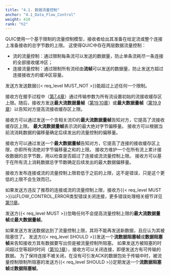 ```yaml
---
title: "4.1. 数据流量控制"
anchor: "4.1_Data_Flow_Control"
weight: 410
rank: "h2"
---
```


QUIC使用一个基于限制的流量控制模型，接收者给出其准备在给定流或整个连接上准备接收的总字节数的上限。
这使得QUIC中存在两层数据流量控制：
- 流的流量控制：通过限制每条流可以发送的数据量，防止单条流耗尽一条连接的全部接收缓冲区；
- 连接流量控制：通过限制所有流经由**流帧**可以发送的数据量，防止发送方超过连接接收方的缓冲区容量。

发送方发送数据{{< req_level MUST_NOT >}}能超过上述任何一个限制。

接收方在握手过程中（[第7.4章](#7.4_Transport_Parameters)）通过传输参数为所有流设置初始的流接收缓存区上限。随后，接收方发送**最大流数据量帧**（[第19.10章](#19.10_MAX_STREAM_DATA_Frames)）或**最大数据量帧**（[第19.9章](#19.9_MAX_DATA_Frames)）以告知对方提高流接收缓存区上限。

接收方可以通过发送一个含相关流ID的**最大流数据量帧**告知对方，它提高了流接收缓存区上限。
**最大流数据量帧**表示流的最大绝对字节偏移量。
接收方可以根据当前流消耗数据的偏移量确定后续发出的流量控制的偏移量。

接收方可以通过发送一个**最大数据量帧**告知对方，它提高了连接的接收缓存区上限，亦即所有流绝对字节偏移量之和的上限。
接收方维护一个在所有流上累计接收数据的总字节数，用以检查是否超过了连接或流流量控制上限。
接收方可以基于在所有流上消耗数据总字节数确定后续发出的最大数据偏移量。

接收方发布连接或流的流量控制上限若低于之前的上限，这不是错误，只是这个更低的上限不会生效而已。

如果发送方违反了推荐的连接或流的流量控制上限，接收方{{< req_level MUST >}}以FLOW_CONTROL_ERROR类型错误关闭连接，更多错误处理相关细节详见[第11章](#11_Error_Handling)。

发送方{{< req_level MUST >}}忽略任何不会提高流量控制上限的**最大流数据量帧**或**最大数据量帧**。

如果发送方发送数据达到了流量控制上限，其将不能再发送新数据，且应认为其被阻塞住了。
发送方{{< req_level SHOULD >}}发送一个**流数据阻塞帧**或**数据阻塞帧**来告知接收方其有数据要写出但是被流量控制所阻塞。
如果发送方被阻塞的时间超过空等超时时间（[第10.1章](#10.1_Idle_Timeout)），接收方可以关闭连接，即便发送方有可传输的数据。
为了保持连接不被关闭，在没有可引发ACK的数据包处于传输中时，被流量控制限制所阻塞的发送方{{< req_level SHOULD >}}定期发送一个**流数据阻塞帧**或**数据阻塞帧**。
